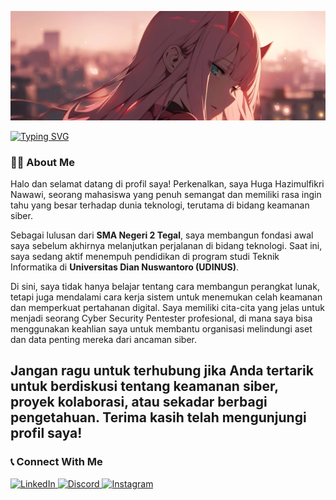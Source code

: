 <p align="center">
  <img src="https://github.com/HugaHazimulfikri/HugaHazimulfikri/blob/main/Zero%20Two.jpg" alt="Banner"/>
</p>

<div align="left">
  <a href="https://github.com/DenverCoder1/readme-typing-svg">
    <img src="https://readme-typing-svg.demolab.com?font=Fira+Code&weight=700&size=22&pause=1000&color=00FFFF&center=true&width=550&lines=Hi,+I'm+Huga+Hazimulfikri+Nawawi;Aspiring+Red+Teamer" alt="Typing SVG" />
  </a>
</div>

### 👨‍💻 About Me

Halo dan selamat datang di profil saya! Perkenalkan, saya Huga Hazimulfikri Nawawi, seorang mahasiswa yang penuh semangat dan memiliki rasa ingin tahu yang besar terhadap dunia teknologi, terutama di bidang keamanan siber.

Sebagai lulusan dari **SMA Negeri 2 Tegal**, saya membangun fondasi awal saya sebelum akhirnya melanjutkan perjalanan di bidang teknologi. Saat ini, saya sedang aktif menempuh pendidikan di program studi Teknik Informatika di **Universitas Dian Nuswantoro (UDINUS)**.

Di sini, saya tidak hanya belajar tentang cara membangun perangkat lunak, tetapi juga mendalami cara kerja sistem untuk menemukan celah keamanan dan memperkuat pertahanan digital. Saya memiliki cita-cita yang jelas untuk menjadi seorang Cyber Security Pentester profesional, di mana saya bisa menggunakan keahlian saya untuk membantu organisasi melindungi aset dan data penting mereka dari ancaman siber.

Jangan ragu untuk terhubung jika Anda tertarik untuk berdiskusi tentang keamanan siber, proyek kolaborasi, atau sekadar berbagi pengetahuan. Terima kasih telah mengunjungi profil saya!
---


### 📞 Connect With Me
<p align="left">
  <a href="https://www.linkedin.com/in/huga-hazimulfikri-nawawi/" target="_blank">
    <img src="https://img.shields.io/badge/LinkedIn-0077B5?style=for-the-badge&logo=linkedin&logoColor=white" alt="LinkedIn"/>
  </a>
  <a href="https://discordapp.com/users/869118209230516254" target="_blank">
    <img src="https://img.shields.io/badge/Discord-7289DA?style=for-the-badge&logo=discord&logoColor=white" alt="Discord"/>
  </a>
  <a href="https://www.instagram.com/hhfn01__/" target="_blank">
    <img src="https://img.shields.io/badge/Instagram-E4405F?style=for-the-badge&logo=instagram&logoColor=white" alt="Instagram"/>
  </a>
</p>
